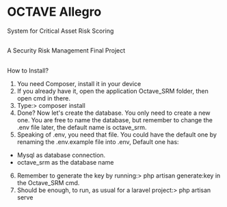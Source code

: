 # OCTAVE Allegro
System for Critical Asset Risk Scoring
##
A Security Risk Management Final Project
##
How to Install?

1. You need Composer, install it in your device
2. If you already have it, open the application Octave_SRM folder, then open cmd in there.
3. Type:> composer install
4. Done? Now let's create the database. You only need to create a new one. You are free to name the database, but remember to change the .env file later, the default name is octave_srm.
5. Speaking of .env, you need that file. You could have the default one by renaming the .env.example file into .env, Default one has:
- Mysql as database connection.
- octave_srm as the database name
6. Remember to generate the key by running:> php artisan generate:key in the Octave_SRM cmd.
7. Should be enough, to run, as usual for a laravel project:> php artisan serve

